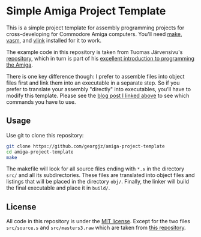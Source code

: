 # Simple Amiga Project Template

This is a simple project template for assembly programming projects for cross-developing for Commodore Amiga computers. You'll need [make][3], [vasm][1], and [vlink][2] installed for it to work.

The example code in this repository is taken from Tuomas Järvensivu's [repository][4], which in turn is part of his [excellent introduction to programming the Amiga][5].

There is one key difference though: I prefer to assemble files into object files first and link them into an executable in a separate step. So if you prefer to translate your assembly "directly" into executables, you'll have to modify this template. Please see the [blog post I linked above][5] to see which commands you have to use.


## Usage 

Use git to clone this repository:

```bash
git clone https://github.com/georgjz/amiga-project-template
cd amiga-project-template
make
```

The makefile will look for all source files ending with `*.s` in the directory `src/` and all its subdirectories. These files are translated into object files and listings that will be placed in the directory `obj/`. Finally, the linker will build the final executable and place it in `build/`.


## License 

All code in this repository is under the [MIT license][6]. Except for the two files `src/source.s` and `src/masters3.raw` which are taken from [this repository][4].

[1]: http://sun.hasenbraten.de/vasm/
[2]: http://sun.hasenbraten.de/vlink/
[3]: https://www.gnu.org/software/make/
[4]: https://github.com/uhef/amiga-assembly-crashcourse
[5]: https://www.reaktor.com/blog/crash-course-to-amiga-assembly-programming/
[6]: https://opensource.org/licenses/MIT